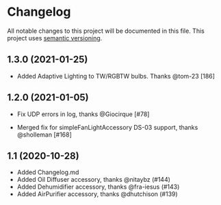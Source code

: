 # Changelog

All notable changes to this project will be documented in this file. This project uses [semantic versioning](https://semver.org/).

## 1.3.0 (2021-01-25)
* Added Adaptive Lighting to TW/RGBTW bulbs. Thanks @tom-23 [186]

## 1.2.0 (2021-01-05)
* Fix UDP errors in log, thanks @Giocirque [#78]


* Merged fix for simpleFanLightAccessory DS-03 support, thanks @sholleman [#168]


## 1.1 (2020-10-28)
* Added Changelog.md
* Added Oil Diffuser accessory, thanks @nitaybz    (#144) 
* Added Dehumidifier accessory, thanks @fra-iesus  (#143)
* Added AirPurifier  accessory, thanks @dhutchison (#139)

